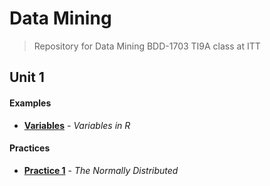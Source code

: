 # Data Mining

> Repository for Data Mining BDD-1703 TI9A class at ITT

## Unit 1

#### Examples

- [**Variables**](../Ejemplo/Variables.r) - _Variables in R_

#### Practices

- [**Practice 1**](../Practicas/Practica1) - _The Normally Distributed_
